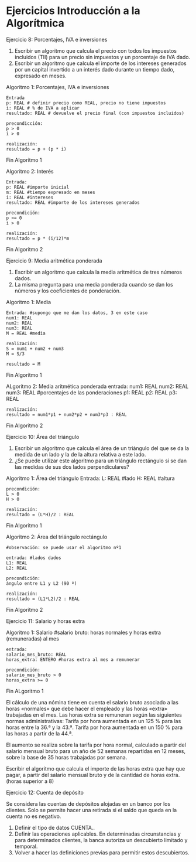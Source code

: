 # Ejercicios Introducción a la Algorítmica

Ejercicio 8: Porcentajes, IVA e inversiones
1. Escribir un algoritmo que calcula el precio con todos los impuestos incluidos (TII) para un precio sin impuestos y un porcentaje de IVA dado.
2. Escribir un algoritmo que calcula el importe de los intereses generados por un capital invertido a un interés dado durante un tiempo dado, expresado en meses.

Algoritmo 1: Porcentajes, IVA e inversiones
    
    Entrada
    p: REAL # definir precio como REAL, precio no tiene impuestos
    i: REAL # % de IVA a aplicar
    resultado: REAL # devuelve el precio final (con impuestos incluidos)

    precondicción: 
    p > 0
    i > 0

    realización: 
    resultado = p + (p * i)

Fin Algoritmo 1

Algoritmo 2: Interés

    Entrada:
    p: REAL #importe inicial
    m: REAL #tiempo expresado en meses
    i: REAL #intereses
    resultado: REAL #importe de los intereses generados

    precondición:
    p >= 0
    i > 0

    realización: 
    resultado = p * (i/12)*m

Fin Algoritmo 2


Ejercicio 9: Media aritmética ponderada
1. Escribir un algoritmo que calcula la media aritmética de tres números dados.
2. La misma pregunta para una media ponderada cuando se dan los números y los coeficientes de ponderación.

Algoritmo 1: Media 

    Entrada: #supongo que me dan los datos, 3 en este caso
    num1: REAL
    num2: REAL
    num3: REAL
    M = REAL #media
    
    realización:
    S = num1 + num2 + num3
    M = S/3

    resultado = M
                                                                                             
Fin Algoritmo 1

ALgoritmo 2: Media aritmética ponderada
    entrada:
    num1: REAL
    num2: REAL
    num3: REAL
    #porcentajes de las ponderaciones
    p1: REAL
    p2: REAL
    p3: REAL
    
    realización:
    resultado = num1*p1 + num2*p2 + num3*p3 : REAL

Fin Algoritmo 2

Ejercicio 10: Área del triángulo
1. Escribir un algoritmo que calcula el área de un triángulo del que se da la medida de un lado y la de la altura relativa a este lado.
2. ¿Se puede utilizar este algoritmo para un triángulo rectángulo si se dan las medidas de sus dos lados perpendiculares?

Algoritmo 1: Área del triángulo
    Entrada: 
    L: REAL #lado
    H: REAL #altura

    precondición:
    L > 0
    H > 0

    realización:
    resultado = (L*H)/2 : REAL

Fin Algoritmo 1

Algoritmo 2: Área del triángulo rectángulo

    #observación: se puede usar el algoritmo nº1

    entrada: #lados dados
    L1: REAL
    L2: REAL

    precondición:
    ángulo entre L1 y L2 (90 º)
    
    realización:
    resultado = (L1*L2)/2 : REAL

Fin Algoritmo 2

Ejercicio 11: Salario y horas extra

Algoritmo 1: Salario
    #salario bruto: horas normales y horas extra (remuneradas) al mes

    entrada:
    salario_mes_bruto: REAL
    horas_extra: ENTERO #horas extra al mes a remunerar

    precondición:
    salario_mes_bruto > 0
    horas_extra >= 0



Fin ALgoritmo 1

El cálculo de una nómina tiene en cuenta el salario bruto asociado a las horas «normales» que debe hacer el empleado y las horas «extra» trabajadas en el mes. Las horas extra se remuneran según las siguientes normas administrativas:
Tarifa por hora aumentada en un 125 % para las horas entre la 36.ª y la 43.ª.
Tarifa por hora aumentada en un 150 % para las horas a partir de la 44.ª.

El aumento se realiza sobre la tarifa por hora normal, calculado a partir del salario mensual bruto para un año de 52 semanas repartidas en 12 meses, sobre la base de 35 horas trabajadas por semana.

Escribir el algoritmo que calcula el importe de las horas extra que hay que pagar, a partir del salario mensual bruto y de la cantidad de horas extra. (horas superior a 8)

Ejercicio 12: Cuenta de depósito

Se considera las cuentas de depósitos alojadas en un banco por los clientes. Solo se permite hacer una retirada si el saldo que queda en la cuenta no es negativo.
1. Definir el tipo de datos CUENTA..
2. Definir las operaciones aplicables.
En determinadas circunstancias y para determinados clientes, la banca autoriza un descubierto limitado y temporal.
3. Volver a hacer las definiciones previas para permitir estos descubiertos.